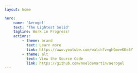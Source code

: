```yaml
---
layout: home

hero:
    name: 'Aerogel'
    text: 'The Lightest Solid'
    tagline: Work in Progress!
    actions:
        - theme: brand
          text: Learn more
          link: https://www.youtube.com/watch?v=ghGmveKKe5Y
        - theme: alt
          text: View the Source Code
          link: https://github.com/noeldemartin/aerogel
---
```

